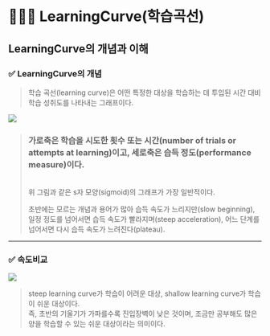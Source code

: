 # 👩🏻‍🎓 LearningCurve(학습곡선)
## **LearningCurve의 개념과 이해**
### ✅ LearningCurve의 개념
> 학습 곡선(learning curve)은 어떤 특정한 대상을 학습하는 데 투입된 시간 대비 학습 성취도를 나타내는 그래프이다.

<img src="https://ww.namu.la/s/ae077a007df00d179cc997f639d6858072ab2d437a19176874582c71a01230623693a7cc85641be4cdbbaa63368fd5bd53ffa62568d516ad558e27b064ccd92422ed7dc787ae7f9608d9b0e9ea0da883a82509bf530674b70df29dee1c3dde0b">

> ### 가로축은 학습을 시도한 횟수 또는 시간(number of trials or attempts at learning)이고, 세로축은 습득 정도(performance measure)이다. 
> <br> 
>위 그림과 같은 s자 모양(sigmoid)의 그래프가 가장 일반적이다.
> 
> 초반에는 모르는 개념과 용어가 많아 습득 속도가 느리지만(slow beginning), 일정 정도를 넘어서면 습득 속도가 빨라지며(steep acceleration), 어느 단계를 넘어서면 다시 습득 속도가 느려진다(plateau).

***
### **✅ 속도비교**
<img src="https://ww.namu.la/s/a7222c3a64a757e1ae634c257686401b87402eb9b6f89b4deb0654a4af042a8fffb0777c21c9dc0066d66072a046dfad4f2a75e7d652e31e8a1745a5d7b8303f9b149c897dc9d2e0385f7154f377522cfce3f984f371243dee89e5af5ef30a1b">

> steep learning curve가 학습이 어려운 대상, shallow learning curve가 학습이 쉬운 대상이다.  
> 즉, 초반의 기울기가 가파를수록 진입장벽이 낮은 것이며, 조금만 공부해도 많은 양을 학습할 수 있는 쉬운 대상이라는 의미이다.